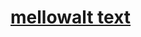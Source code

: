 # [mellow](https://www.dropbox.com/scl/fi/k84ew5vsqubgts32237aj/mellow.osk?rlkey=bjdtm67smgygbsyyt8o20pkn6&dl=0)[alt text](https://imgur.com/a/99VghkD://full/path/to/img.jpg "Optional title")
